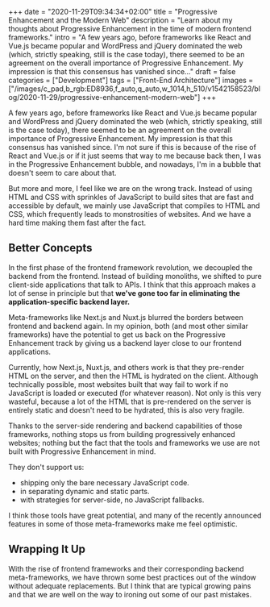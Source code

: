 +++
date = "2020-11-29T09:34:34+02:00"
title = "Progressive Enhancement and the Modern Web"
description = "Learn about my thoughts about Progressive Enhancement in the time of modern frontend frameworks."
intro = "A few years ago, before frameworks like React and Vue.js became popular and WordPress and jQuery dominated the web (which, strictly speaking, still is the case today), there seemed to be an agreement on the overall importance of Progressive Enhancement. My impression is that this consensus has vanished since..."
draft = false
categories = ["Development"]
tags = ["Front-End Architecture"]
images = ["/images/c_pad,b_rgb:ED8936,f_auto,q_auto,w_1014,h_510/v1542158523/blog/2020-11-29/progressive-enhancement-modern-web"]
+++

A few years ago, before frameworks like React and Vue.js became popular and WordPress and jQuery dominated the web (which, strictly speaking, still is the case today), there seemed to be an agreement on the overall importance of Progressive Enhancement. My impression is that this consensus has vanished since. I'm not sure if this is because of the rise of React and Vue.js or if it just seems that way to me because back then, I was in the Progressive Enhancement bubble, and nowadays, I'm in a bubble that doesn't seem to care about that.

But more and more, I feel like we are on the wrong track. Instead of using HTML and CSS with sprinkles of JavaScript to build sites that are fast and accessible by default, we mainly use JavaScript that compiles to HTML and CSS, which frequently leads to monstrosities of websites. And we have a hard time making them fast after the fact.

## Better Concepts

In the first phase of the frontend framework revolution, we decoupled the backend from the frontend. Instead of building monoliths, we shifted to pure client-side applications that talk to APIs. I think that this approach makes a lot of sense in principle but that **we've gone too far in eliminating the application-specific backend layer.**

Meta-frameworks like Next.js and Nuxt.js blurred the borders between frontend and backend again. In my opinion, both (and most other similar frameworks) have the potential to get us back on the Progressive Enhancement track by giving us a backend layer close to our frontend applications.

Currently, how Next.js, Nuxt.js, and others work is that they pre-render HTML on the server, and then the HTML is hydrated on the client. Although technically possible, most websites built that way fail to work if no JavaScript is loaded or executed (for whatever reason). Not only is this very wasteful, because a lot of the HTML that is pre-rendered on the server is entirely static and doesn't need to be hydrated, this is also very fragile.

Thanks to the server-side rendering and backend capabilities of those frameworks, nothing stops us from building progressively enhanced websites; nothing but the fact that the tools and frameworks we use are not built with Progressive Enhancement in mind.

They don't support us:

- shipping only the bare necessary JavaScript code.
- in separating dynamic and static parts.
- with strategies for server-side, no JavaScript fallbacks.

I think those tools have great potential, and many of the recently announced features in some of those meta-frameworks make me feel optimistic.

## Wrapping It Up

With the rise of frontend frameworks and their corresponding backend meta-frameworks, we have thrown some best practices out of the window without adequate replacements. But I think that are typical growing pains and that we are well on the way to ironing out some of our past mistakes.
